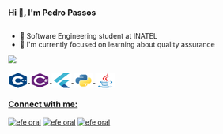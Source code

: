 ### Hi 👋, I'm Pedro Passos
##

- 🔭 Software Engineering student at INATEL
- 🌱 I'm currently focused on learning about quality assurance
  


<div>
  <a href="https://github.com/PedroPassos87">
  <!-
  <img height="180em" src="https://github-readme-stats.vercel.app/api?username=PedroPassos87&show_icons=true&theme=tokyonight&include_all_commits=true&count_private=true"/>  
  <img height="180em" src="https://github-readme-stats.vercel.app/api/top-langs/?username=PedroPassos87&layout=compact&langs_count=6&theme=tokyonight"/>
</div>
<div style="display: inline_block"><br>  
  <img align="center" alt="Cplusplus" height="30" width="40" src="https://github.com/devicons/devicon/blob/master/icons/cplusplus/cplusplus-plain.svg">
  <img align="center" alt="Csharp" height="30" width="40" src="https://raw.githubusercontent.com/devicons/devicon/master/icons/csharp/csharp-plain.svg">
  <img align="center" alt="Flutter" height="30" width="40" src="https://github.com/devicons/devicon/blob/master/icons/flutter/flutter-original.svg">
  <img align="center" alt="Python" height="30" width="40" src="https://github.com/devicons/devicon/blob/master/icons/python/python-original.svg">
  <img align="center" alt="Java" height="30" width="40" src="https://github.com/devicons/devicon/blob/master/icons/java/java-original.svg">
  
<h3 align="left">Connect with me:</h3>
<p align="left">
<a href="https://www.linkedin.com/in/pedro-passos0707/" target="blank"><img align="center" src="https://raw.githubusercontent.com/rahuldkjain/github-profile-readme-generator/master/src/images/icons/Social/linked-in-alt.svg" alt="efe oral" height="30" width="40" /></a>
<a href="https://www.instagram.com/pedropassos07/?hl=pt" target="blank"><img align="center" src="https://raw.githubusercontent.com/rahuldkjain/github-profile-readme-generator/master/src/images/icons/Social/instagram.svg" alt="efe oral" height="30" width="40" /></a>
<a href="https://www.behance.net/pedropassos" target="blank"><img align="center" src="https://github.com/rahuldkjain/github-profile-readme-generator/blob/master/src/images/icons/Social/behance.svg"alt="efe oral" height="30" width="40" /></a>
  
</p>
</div>
<br>
